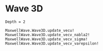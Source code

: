 # Wave 3D

```@contents
Depth = 2
```

```@docs
MaxwellWave.Wave3D.update_vecu!
MaxwellWave.Wave3D.update_vecv_nabla2!
MaxwellWave.Wave3D.update_vecv_sigma!
MaxwellWave.Wave3D.update_vecv_varepsilon!
```

```@index
```
